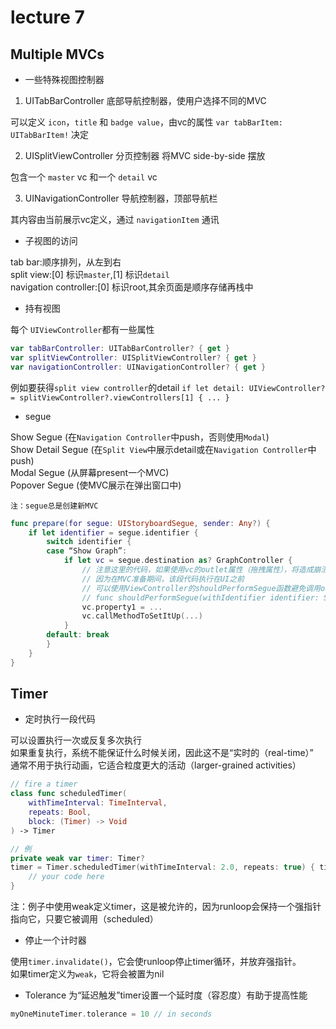 # lecture 7

##  Multiple MVCs

- 一些特殊视图控制器

1. UITabBarController 底部导航控制器，使用户选择不同的MVC

可以定义 `icon`，`title` 和 `badge value`，由vc的属性 `var tabBarItem: UITabBarItem!` 决定

2. UISplitViewController 分页控制器 将MVC side-by-side 摆放

包含一个 `master` vc 和一个 `detail` vc

3. UINavigationController 导航控制器，顶部导航栏

其内容由当前展示vc定义，通过 `navigationItem` 通讯
  
- 子视图的访问

tab bar:顺序排列，从左到右<br>
split view:[0] 标识`master`,[1] 标识`detail`<br>
navigation controller:[0] 标识root,其余页面是顺序存储再栈中
  
- 持有视图

每个 `UIViewController`都有一些属性

```swift
var tabBarController: UITabBarController? { get }
var splitViewController: UISplitViewController? { get }
var navigationController: UINavigationController? { get }
```

例如要获得`split view controller`的detail `if let detail: UIViewController? = splitViewController?.viewControllers[1] { ... }`

- segue
  
Show Segue (在`Navigation Controller`中push，否则使用`Modal`)<br>
Show Detail Segue (在`Split View`中展示detail或在`Navigation Controller`中push) <br>
Modal Segue (从屏幕present一个MVC)<br>
Popover Segue (使MVC展示在弹出窗口中)<br>
    
    注：segue总是创建新MVC
    
```swift
func prepare(for segue: UIStoryboardSegue, sender: Any?) {
    if let identifier = segue.identifier {
        switch identifier {
        case “Show Graph”:
            if let vc = segue.destination as? GraphController {
                // 注意这里的代码，如果使用vc的outlet属性（拖拽属性），将造成崩溃
                // 因为在MVC准备期间，该段代码执行在UI之前
                // 可以使用ViewController的shouldPerformSegue函数避免调用outlet属性引起的崩溃
                // func shouldPerformSegue(withIdentifier identifier: String?, sender: Any?) -> Bool
                vc.property1 = ...
                vc.callMethodToSetItUp(...)
            }
        default: break
        }
    }
}
```
    
## Timer
  
- 定时执行一段代码
  
可以设置执行一次或反复多次执行<br>
如果重复执行，系统不能保证什么时候关闭，因此这不是“实时的（real-time）”<br>
通常不用于执行动画，它适合粒度更大的活动（larger-grained activities）

```swift
// fire a timer
class func scheduledTimer(
    withTimeInterval: TimeInterval,
    repeats: Bool,
    block: (Timer) -> Void
) -> Timer
```

```swift
// 例
private weak var timer: Timer?
timer = Timer.scheduledTimer(withTimeInterval: 2.0, repeats: true) { timer in
    // your code here
}
```
    
注：例子中使用weak定义timer，这是被允许的，因为runloop会保持一个强指针指向它，只要它被调用（scheduled）

- 停止一个计时器
  
使用`timer.invalidate()`，它会使runloop停止timer循环，并放弃强指针。<br>
如果timer定义为`weak`，它将会被置为nil
  
- Tolerance 为“延迟触发”timer设置一个延时度（容忍度）有助于提高性能
  
```swift
myOneMinuteTimer.tolerance = 10 // in seconds
```
  

